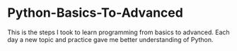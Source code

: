 # Python-Basics-To-Advanced
This is the steps I took to learn programming from basics to advanced. Each day a new topic and practice gave me better understanding of Python.
